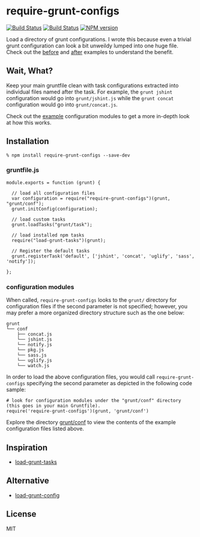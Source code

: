 # require-grunt-configs 

[![Build Status](https://travis-ci.org/wilmoore/require-grunt-configs.png?branch=master)](https://travis-ci.org/wilmoore/require-grunt-configs)
[![Build Status](https://david-dm.org/wilmoore/require-grunt-configs.png)](https://david-dm.org/wilmoore/require-grunt-configs)
[![NPM version](https://badge.fury.io/js/require-grunt-configs.png)](http://badge.fury.io/js/require-grunt-configs)

  Load a directory of grunt configurations. I wrote this because even a trivial grunt configuration can look a bit unweildy lumped into one huge file. Check out the [before][] and [after][] examples to understand the benefit.

## Wait, What?

Keep your main gruntfile clean with task configurations extracted into individual files named after the task. For example, the `grunt jshint` configuration would go into `grunt/jshint.js` while the `grunt concat` configuration would go into `grunt/concat.js`.

Check out the [example](https://github.com/wilmoore/require-grunt-configs/tree/master/example/grunt/conf) configuration modules to get a more in-depth look at how this works.

## Installation

    % npm install require-grunt-configs --save-dev

### gruntfile.js

    module.exports = function (grunt) {

      // load all configuration files
      var configuration = require("require-grunt-configs")(grunt, "grunt/conf");
      grunt.initConfig(configuration);

      // load custom tasks
      grunt.loadTasks("grunt/task");

      // load installed npm tasks
      require("load-grunt-tasks")(grunt);

      // Register the default tasks
      grunt.registerTask('default', ['jshint', 'concat', 'uglify', 'sass', 'notify']);

    };

### configuration modules

When called, `require-grunt-configs` looks to the `grunt/` directory for configuration files if the second parameter is not specified; however, you may prefer a more organized directory structure such as the one below:

    grunt
    └── conf
        ├── concat.js
        └── jshint.js
        └── notify.js
        └── pkg.js
        └── sass.js
        └── uglify.js
        └── watch.js

In order to load the above configuration files, you would call `require-grunt-configs` specifying the second parameter as depicted in the following code sample:

    # look for configuration modules under the "grunt/conf" directory (this goes in your main Gruntfile).
    require('require-grunt-configs')(grunt, 'grunt/conf')
    
Explore the directory [grunt/conf](https://github.com/wilmoore/require-grunt-configs/tree/master/example/grunt/conf) to view the contents of the example configuration files listed above.

## Inspiration

- [load-grunt-tasks][]

## Alternative

- [load-grunt-config][]

## License

  MIT

[load-grunt-tasks]:   https://github.com/sindresorhus/load-grunt-tasks
[before]:             https://github.com/wilmoore/require-grunt-configs/blob/master/example/gruntfile.original.js
[after]:              https://github.com/wilmoore/require-grunt-configs/blob/master/example/gruntfile.js
[load-grunt-config]:  https://github.com/firstandthird/load-grunt-config

